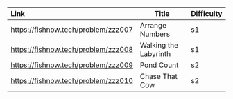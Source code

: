 | Link                                | Title                 | Difficulty |
| :---------------------------------- | --------------------- | ---------- |
| https://fishnow.tech/problem/zzz007 | Arrange Numbers       | s1         |
| https://fishnow.tech/problem/zzz008 | Walking the Labyrinth | s1         |
| https://fishnow.tech/problem/zzz009 | Pond Count            | s2         |
| https://fishnow.tech/problem/zzz010 | Chase That Cow        | s2         |



